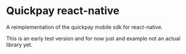 # Quickpay react-native

A reimplementation of the quickpay mobile sdk for react-native.  

This is an early test version and for now just and example not an actual library yet.